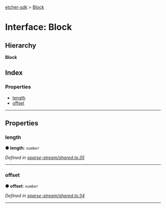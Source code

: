 [etcher-sdk](../README.md) > [Block](../interfaces/block.md)

# Interface: Block

## Hierarchy

**Block**

## Index

### Properties

* [length](block.md#length)
* [offset](block.md#offset)

---

## Properties

<a id="length"></a>

###  length

**● length**: *`number`*

*Defined in [sparse-stream/shared.ts:35](https://github.com/balena-io-modules/etcher-sdk/blob/a5ff273/lib/sparse-stream/shared.ts#L35)*

___
<a id="offset"></a>

###  offset

**● offset**: *`number`*

*Defined in [sparse-stream/shared.ts:34](https://github.com/balena-io-modules/etcher-sdk/blob/a5ff273/lib/sparse-stream/shared.ts#L34)*

___

